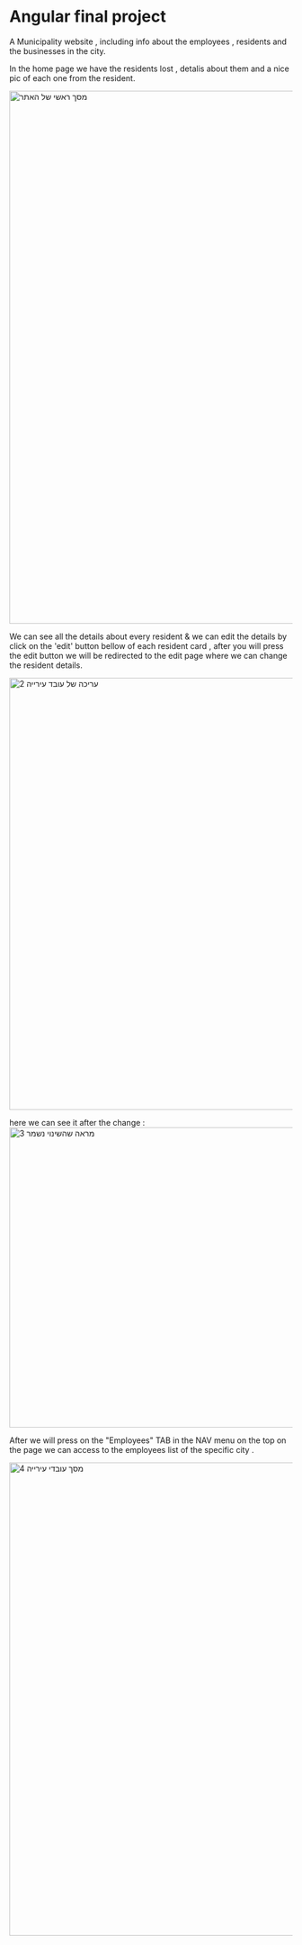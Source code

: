 # Angular final project
 
 A Municipality website , including info about the employees , residents and the businesses in the city.
 
 In the home page we have the residents lost , detalis about them and a nice pic of each one from the resident.
 
 <img width="946" alt="מסך ראשי של האתר" src="https://user-images.githubusercontent.com/93192285/175814624-fe5ed1e8-437d-4d76-8300-bcd32596b33b.png">

We can see all the details about every resident & we can edit the details by click on the 'edit' button bellow of each resident card ,
after you will press the edit button we will be redirected to the edit page where we can change the resident details.


<img width="767" alt="עריכה של עובד עירייה 2" src="https://user-images.githubusercontent.com/93192285/175814852-7346657a-38b2-4c2b-9f97-ba1cf4748db6.png">


here we can see it after the change :
<img width="533" alt="מראה שהשינוי נשמר 3 " src="https://user-images.githubusercontent.com/93192285/175814999-cb3a5b61-a9b9-4bfe-812b-b438dd54d695.png">



After we will press on the "Employees" TAB in the NAV menu on the top on the page we can access to the employees list of the specific city .

<img width="840" alt="4 מסך עובדי עירייה " src="https://user-images.githubusercontent.com/93192285/175815008-402fb493-e4f8-48e4-8d62-a7e960965e99.png">


